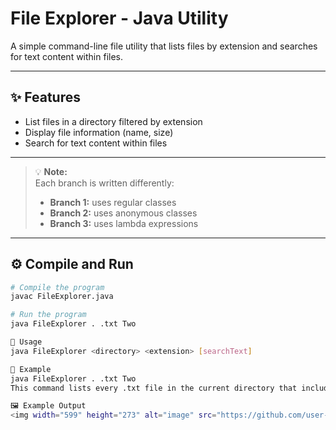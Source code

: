 # File Explorer - Java Utility

A simple command-line file utility that lists files by extension and searches for text content within files.

---

## ✨ Features
- List files in a directory filtered by extension  
- Display file information (name, size)  
- Search for text content within files  

---

> 💡 **Note:**  
> Each branch is written differently:  
> - **Branch 1:** uses regular classes  
> - **Branch 2:** uses anonymous classes  
> - **Branch 3:** uses lambda expressions  

---

## ⚙️ Compile and Run

```bash
# Compile the program
javac FileExplorer.java

# Run the program
java FileExplorer . .txt Two

📘 Usage
java FileExplorer <directory> <extension> [searchText]

🧩 Example
java FileExplorer . .txt Two
This command lists every .txt file in the current directory that includes the word "Two".

🖼️ Example Output
<img width="599" height="273" alt="image" src="https://github.com/user-attachments/assets/0e178fcf-70c8-4dbe-871a-f09a19b26160" />

